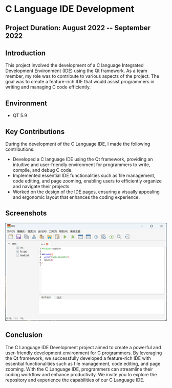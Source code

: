 # C Language IDE Development

## Project Duration: August 2022 -- September 2022

## Introduction
This project involved the development of a C language Integrated Development Environment (IDE) using the Qt framework. As a team member, my role was to contribute to various aspects of the project. The goal was to create a feature-rich IDE that would assist programmers in writing and managing C code efficiently.

## Environment

- QT 5.9

## Key Contributions

During the development of the C Language IDE, I made the following contributions:

- Developed a C language IDE using the Qt framework, providing an intuitive and user-friendly environment for programmers to write, compile, and debug C code.
- Implemented essential IDE functionalities such as file management, code editing, and page zooming, enabling users to efficiently organize and navigate their projects.
- Worked on the design of the IDE pages, ensuring a visually appealing and ergonomic layout that enhances the coding experience.

## Screenshots

![image-20230710171658452](./assets/image-20230710171658452.png)

## Conclusion
The C Language IDE Development project aimed to create a powerful and user-friendly development environment for C programmers. By leveraging the Qt framework, we successfully developed a feature-rich IDE with essential functionalities such as file management, code editing, and page zooming. With the C Language IDE, programmers can streamline their coding workflow and enhance productivity. We invite you to explore the repository and experience the capabilities of our C Language IDE.
